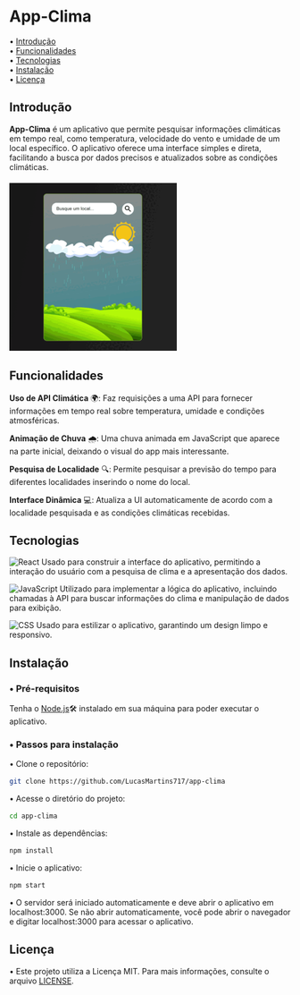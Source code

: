# App-Clima

• [Introdução](#introdução)  
• [Funcionalidades](#funcionalidades)  
• [Tecnologias](#tecnologias)  
• [Instalação](#instalação)  
• [Licença](#licença)  

## Introdução

**App-Clima** é um aplicativo que permite pesquisar informações climáticas em tempo real, como temperatura, velocidade do vento e umidade de um local específico. O aplicativo oferece uma interface simples e direta, facilitando a busca por dados precisos e atualizados sobre as condições climáticas.<br/>ㅤ<br/>
![gifDemonstração](/public/showGif.gif)

## Funcionalidades

**Uso de API Climática** 🌍: Faz requisições a uma API para fornecer informações em tempo real sobre temperatura, umidade e condições atmosféricas.

**Animação de Chuva** 🌧️: Uma chuva animada em JavaScript que aparece na parte inicial, deixando o visual do app mais interessante.

**Pesquisa de Localidade** 🔍: Permite pesquisar a previsão do tempo para diferentes localidades inserindo o nome do local.

**Interface Dinâmica** 💻: Atualiza a UI automaticamente de acordo com a localidade pesquisada e as condições climáticas recebidas.


## Tecnologias

![React](https://img.shields.io/badge/-React-282C34?style=flat&logo=react&logoColor=61DAFB) Usado para construir a interface do aplicativo, permitindo a interação do usuário com a pesquisa de clima e a apresentação dos dados.

![JavaScript](https://img.shields.io/badge/-JavaScript-282C34?style=flat&logo=javascript&logoColor=F7DF1E) Utilizado para implementar a lógica do aplicativo, incluindo chamadas à API para buscar informações do clima e manipulação de dados para exibição.

![CSS](https://img.shields.io/badge/-CSS-282C34?style=flat&logo=css3&logoColor=1572B6) Usado para estilizar o aplicativo, garantindo um design limpo e responsivo.


## Instalação

### • Pré-requisitos
Tenha o [Node.js](https://nodejs.org/en/download/package-manager)🛠️ instalado em sua máquina para poder executar o aplicativo.

### • Passos para instalação

• Clone o repositório:

```sh
git clone https://github.com/LucasMartins717/app-clima
```

• Acesse o diretório do projeto:

```sh
cd app-clima
```

• Instale as dependências:

```sh
npm install
```

• Inicie o aplicativo:

```sh
npm start
```

• O servidor será iniciado automaticamente e deve abrir o aplicativo em localhost:3000. Se não abrir automaticamente, você pode abrir o navegador e digitar localhost:3000 para acessar o aplicativo.


## Licença

• Este projeto utiliza a Licença MIT. Para mais informações, consulte o arquivo [LICENSE](./LICENSE).
